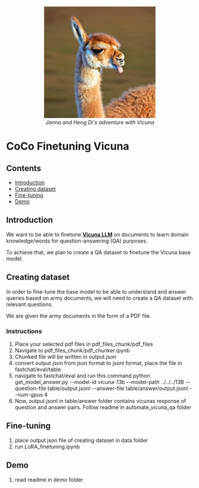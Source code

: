 <div align="center">

  <img src="asset/a_vicuna_sticking_out_its_tongue_playfully.png" alt="gradio" width=300><br>
  <em>Janna and Heng Di's adventure with Vicuna</em>
</div>

# CoCo Finetuning Vicuna


## Contents 
- [Introduction](#introduction)
- [Creating dataset](#creating-dataset)
- [Fine-tuning](#fine-tuning)
- [Demo](#demo)


## Introduction 

We want to be able to finetune [**Vicuna LLM**](https://chat.lmsys.org/) on documents to learn domain knowledge/words for question-answering (QA) purposes.

To achieve that, we plan to create a QA dataset to finetune the Vicuna base model.

## Creating dataset

In order to fine-tune the base model to be able to understand and answer queries based on army documents, we will need to create a QA dataset with relevant questions.

We are given the army documents in the form of a PDF file. 

### Instructions
1) Place your selected pdf files in pdf_files_chunk/pdf_files
2) Navigate to pdf_files_chunk/pdf_chunker.ipynb
3) Chunked file will be written in output.json
4) convert output.json from json format to jsonl format, place the file in fastchat/eval/table
5) navigate to fastchat/eval and run this command
python get_model_answer.py --model-id vicuna-13b --model-path ../../../13B --question-file table/output.jsonl --answer-file table/answer/output.jsonl --num-gpus 4
6) Now, output.jsonl in table/answer folder contains vicunas response of question and answer pairs. Follow readme in automate_vicuna_qa folder


## Fine-tuning
1) place output json file of creating dataset in data folder
2) run LoRA_finetuning.ipynb


## Demo
1) read readme in demo folder 





